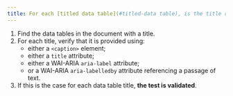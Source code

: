 ```yaml
---
title: For each [titled data table](#titled-data table), is the title correctly associated with the data table?
---
```


1. Find the data tables in the document with a title.
2. For each title, verify that it is provided using:
   - either a `<caption>` element;
   - either a `title` attribute;
   - either a WAI-ARIA `aria-label` attribute;
   - or a WAI-ARIA `aria-labelledby` attribute referencing a passage of text.
3. If this is the case for each data table title, **the test is validated**.
